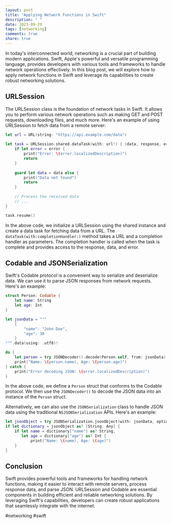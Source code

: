 ```yaml
---
layout: post
title: "Applying Network Functions in Swift"
description: " "
date: 2023-09-29
tags: [networking]
comments: true
share: true
---
```


In today's interconnected world, networking is a crucial part of building modern applications. Swift, Apple's powerful and versatile programming language, provides developers with various tools and frameworks to handle network operations effectively. In this blog post, we will explore how to apply network functions in Swift and leverage its capabilities to create robust networking solutions.

## URLSession

The URLSession class is the foundation of network tasks in Swift. It allows you to perform various network operations such as making GET and POST requests, downloading files, and much more. Here's an example of using URLSession to fetch data from a remote server:

```swift
let url = URL(string: "https://api.example.com/data")
    
let task = URLSession.shared.dataTask(with: url!) { (data, response, error) in
    if let error = error {
        print("Error: \(error.localizedDescription)")
        return
    }
    
    guard let data = data else {
        print("Data not found")
        return
    }
    
    // Process the received data
    // ...
}

task.resume()
```

In the above code, we initialize a URLSession using the shared instance and create a data task for fetching data from a URL. The `dataTask(with:completionHandler:)` method takes a URL and a completion handler as parameters. The completion handler is called when the task is complete and provides access to the response, data, and error.

## Codable and JSONSerialization

Swift's Codable protocol is a convenient way to serialize and deserialize data. We can use it to parse JSON responses from network requests. Here's an example:

```swift
struct Person: Codable {
    let name: String
    let age: Int
}

let jsonData = """
    {
        "name": "John Doe",
        "age": 30
    }
""".data(using: .utf8)!

do {
    let person = try JSONDecoder().decode(Person.self, from: jsonData)
    print("Name: \(person.name), Age: \(person.age)")
} catch {
    print("Error decoding JSON: \(error.localizedDescription)")
}
```

In the above code, we define a `Person` struct that conforms to the Codable protocol. We then use the `JSONDecoder()` to decode the JSON data into an instance of the `Person` struct.

Alternatively, we can also use the `JSONSerialization` class to handle JSON data using the traditional `NSJSONSerialization` APIs. Here's an example:

```swift
let jsonObject = try JSONSerialization.jsonObject(with: jsonData, options: [])
if let dictionary = jsonObject as? [String: Any] {
    if let name = dictionary["name"] as? String,
       let age = dictionary["age"] as? Int {
           print("Name: \(name), Age: \(age)")
    }
}
```

## Conclusion

Swift provides powerful tools and frameworks for handling network functions, making it easier to interact with remote servers, process response data, and parse JSON. URLSession and Codable are essential components in building efficient and reliable networking solutions. By leveraging Swift's capabilities, developers can create robust applications that seamlessly integrate with the internet.

#networking #swift